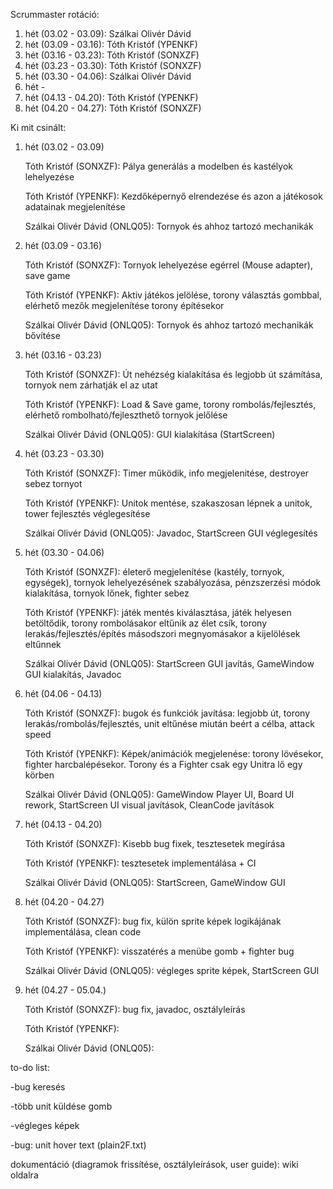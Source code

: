 Scrummaster rotáció:
1. hét (03.02 - 03.09): Szálkai Olivér Dávid
2. hét (03.09 - 03.16): Tóth Kristóf (YPENKF)
3. hét (03.16 - 03.23): Tóth Kristóf (SONXZF)
4. hét (03.23 - 03.30): Tóth Kristóf (SONXZF)
5. hét (03.30 - 04.06): Szálkai Olivér Dávid
6. hét -
7. hét (04.13 - 04.20): Tóth Kristóf (YPENKF)
7. hét (04.20 - 04.27): Tóth Kristóf (SONXZF)

Ki mit csinált:
1. hét (03.02 - 03.09)
    
    Tóth Kristóf (SONXZF): Pálya generálás a modelben és kastélyok lehelyezése

    Tóth Kristóf (YPENKF): Kezdőképernyő elrendezése és azon a játékosok adatainak megjelenítése

    Szálkai Olivér Dávid (ONLQ05): Tornyok és ahhoz tartozó mechanikák
2. hét (03.09 - 03.16)
    
    Tóth Kristóf (SONXZF): Tornyok lehelyezése egérrel (Mouse adapter), save game

    Tóth Kristóf (YPENKF): Aktiv játékos jelölése, torony választás gombbal, elérhető mezők megjelenítése torony építésekor
    
    Szálkai Olivér Dávid (ONLQ05): Tornyok és ahhoz tartozó mechanikák bővítése
    
3. hét (03.16 - 03.23)

    Tóth Kristóf (SONXZF): Út nehézség kialakítása és legjobb út számítása, tornyok nem zárhatják el az utat

    Tóth Kristóf (YPENKF): Load & Save game, torony rombolás/fejlesztés, elérhető rombolható/fejleszthető tornyok jelőlése
    
    Szálkai Olivér Dávid (ONLQ05): GUI kialakítása (StartScreen)

4. hét (03.23 - 03.30)

    Tóth Kristóf (SONXZF): Timer működik, info megjelenitése, destroyer sebez tornyot

    Tóth Kristóf (YPENKF): Unitok mentése, szakaszosan lépnek a unitok, tower fejlesztés véglegesítése
    
    Szálkai Olivér Dávid (ONLQ05): Javadoc, StartScreen GUI véglegesítés

5. hét (03.30 - 04.06)

    Tóth Kristóf (SONXZF): életerő megjelenítése (kastély, tornyok, egységek), tornyok lehelyezésének szabályozása, pénzszerzési módok kialakítása, tornyok lőnek, fighter sebez

    Tóth Kristóf (YPENKF): játék mentés kiválasztása, játék helyesen betöltődik, torony rombolásakor eltűnik az élet csík, torony lerakás/fejlesztés/építés másodszori          megnyomásakor a kijelölések eltűnnek
    
    Szálkai Olivér Dávid (ONLQ05): StartScreen GUI javítás, GameWindow GUI kialakítás, Javadoc

6. hét (04.06 - 04.13)

    Tóth Kristóf (SONXZF): bugok és funkciók javítása: legjobb út, torony lerakás/rombolás/fejlesztés, unit eltűnése miután beért a célba, attack speed

    Tóth Kristóf (YPENKF): Képek/animációk megjelenése: torony lövésekor, fighter harcbalépésekor. Torony és a Fighter csak egy Unitra lő egy körben
    
    Szálkai Olivér Dávid (ONLQ05): GameWindow Player UI, Board UI rework, StartScreen UI visual javítások, CleanCode javítások

7. hét (04.13 - 04.20)

    Tóth Kristóf (SONXZF): Kisebb bug fixek, tesztesetek megírása

    Tóth Kristóf (YPENKF): tesztesetek implementálása + CI
    
    Szálkai Olivér Dávid (ONLQ05): StartScreen, GameWindow GUI

8. hét (04.20 - 04.27)

    Tóth Kristóf (SONXZF): bug fix, külön sprite képek logikájának implementálása, clean code

    Tóth Kristóf (YPENKF): visszatérés a menübe gomb + fighter bug
    
    Szálkai Olivér Dávid (ONLQ05): végleges sprite képek, StartScreen GUI

9. hét (04.27 - 05.04.)

    Tóth Kristóf (SONXZF): bug fix, javadoc, osztályleírás

    Tóth Kristóf (YPENKF): 
    
    Szálkai Olivér Dávid (ONLQ05): 

to-do list:

-bug keresés

-több unit küldése gomb

-végleges képek

-bug: unit hover text (plain2F.txt)

dokumentáció (diagramok frissítése, osztályleírások, user guide): wiki oldalra





